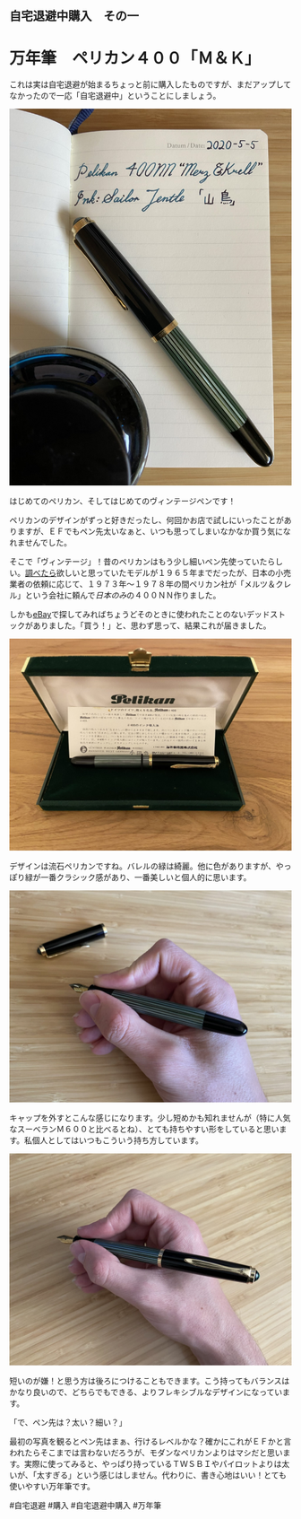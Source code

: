 ## 自宅退避中購入　その一
# 万年筆　ペリカン４００「Ｍ＆Ｋ」

これは実は自宅退避が始まるちょっと前に購入したものですが、まだアップしてなかったので一応「自宅退避中」ということにしましょう。

![漢字が汚くてすいません](img/abc210744cab07705275233e5e33cf0f8153f76e.jpg)

はじめてのペリカン、そしてはじめてのヴィンテージペンです！

ペリカンのデザインがずっと好きだったし、何回かお店で試しにいったことがありますが、ＥＦでもペン先太いなぁと、いつも思ってしまいなかなか買う気になれませんでした。

そこで「ヴィンテージ」！昔のペリカンはもう少し細いペン先使っていたらしい。[調べたら](https://thepelikansperch.com/2019/03/05/pelikan-400-fountain-pen/)欲しいと思っていたモデルが１９６５年までだったが、日本の小売業者の依頼に応じて、１９７３年〜１９７８年の間ペリカン社が「メルツ＆クレル」という会社に頼んで*日本のみ*の４００ＮＮ作りました。

しかも[eBay](https://ebay.com)で探してみればちょうどそのときに使われたことのないデッドストックがありました。「買う！」と、思わず思って、結果これが届きました。
 
![「WEST GERMANY」製ですって](img/59557bb47ef78ce3a25fcb478c6c456220a87847.jpg)

デザインは流石ペリカンですね。バレルの緑は綺麗。他に色がありますが、やっぽり緑が一番クラシック感があり、一番美しいと個人的に思います。

![](img/093a166630cf340edb0b79ebb23b096df24d4504.jpg)

キャップを外すとこんな感じになります。少し短めかも知れませんが（特に人気なスーベランＭ６００と比べるとね）、とても持ちやすい形をしていると思います。私個人としてはいつもこういう持ち方しています。

![](img/785d214a0adcac6094bc6d8d832b145b2d7f4703.jpg)

短いのが嫌！と思う方は後ろにつけることもできます。こう持ってもバランスはかなり良いので、どちらでもできる、よりフレキシブルなデザインになっています。

「で、ペン先は？太い？細い？」

最初の写真を観るとペン先はまぁ、行けるレベルかな？確かにこれがＥＦかと言われたらそこまでは言わないだろうが、モダンなペリカンよりはマシだと思います。実際に使ってみると、やっぱり持っているＴＷＳＢＩやパイロットよりは太いが、「太すぎる」という感じはしません。代わりに、書き心地はいい！とても使いやすい万年筆です。

#自宅退避 #購入 #自宅退避中購入 #万年筆
